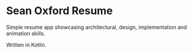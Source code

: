 # Sean Oxford Resume

Simple resume app showcasing architectural, design, implementation and animation skills.

Written in Kotlin.
